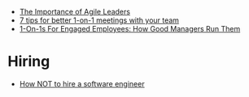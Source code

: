 
* [The Importance of Agile Leaders](https://www.scrum.org/resources/blog/importance-agile-leaders)
* [7 tips for better 1-on-1 meetings with your team](https://www.atlassian.com/blog/inside-atlassian/1-on-1-meeting-tips)
* [1-On-1s For Engaged Employees: How Good Managers Run Them](https://blog.impraise.com/360-feedback/1-on-1s-for-engaged-employees-how-good-managers-should-do-them-performance-review)

# Hiring

* [How NOT to hire a software engineer](http://tonsky.me/blog/hiring/)
